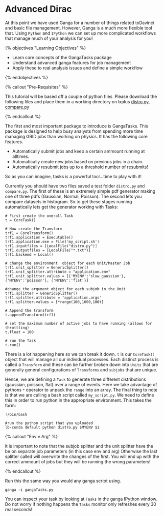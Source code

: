 # Advanced Dirac

At this point we have used Ganga for a number of things related toDavinci and basic file management. However, Ganga is a much more flexible tool that. Using `Python` and `IPython` we can set up more complicated workflows that manage much of your analysis for you!

{% objectives "Learning Objectives" %}

* Learn core concepts of the GangaTasks package
* Understand advanced ganga features for job management
* Apply these to real analysis issues and define a simple workflow

{% endobjectives %}

{% callout "Pre-Requisites" %} 

This tutorial will be based off a couple of python files. Please download the following files and place them in a working directory on lxplus [distro.py](code/advanced-dirac/distro.py), [compare.py](code/advanced-dirac/compare/py)

{% endcallout %}

The first and most important package to introduce is GangaTasks. This package is designed to help busy analysts from spending more time managing GRID jobs than working on physics. It has the following core features.

* Automatically submit jobs and keep a certain ammount running at alltimes.
* Automatically create new jobs based on previous jobs in a chain.
* Automatically resubmit jobs up to a threshold number of resubmits!

So as you can imagine, tasks is a powerful tool...time to play with it!

Currently you should have two files saved a test folder `distro.py` and `compare.py`. The first of these is an extremely simple pdf generator making one of three pdfs (Gaussian, Normal, Poisson). The second lets you compare datasets in  histogram. So to get these stages running automatically lets get the generator working with Tasks:

```
# First create the overall Task
t = CoreTask()

# Now create the Transform
trf1 = CoreTransform()
trf1.application = Executable()
trf1.application.exe = File('my_script.sh')
trf1.inputfiles = [LocalFile("distro.py")]
trf1.outputfiles = [LocalFile("*.txt")]
trf1.backend = Local()

# change the environment  object for each Unit/Master Job
trf1.unit_splitter = GenericSplitter()
trf1.unit_splitter.attribute = "application.env"
trf1.unit_splitter.values = [{'MYENV':'slow_gaussian'}, {'MYENV':'poisson'}, {'MYENV':'flat'}]

#change the argument object for each subjob in the Unit
trf1.splitter = GenericSplitter()
trf1.splitter.attribute = 'application.args'
trf1.splitter.values = [*range(100,1000,100)]

# Append the transform
t.appendTransform(trf1)

# set the maximum number of active jobs to have running (allows for throttling)
t.float = 100

# run the Task
t.run()
```

There is a lot happening here so we can break it down. `t` is our `CoreTask()` object that will manage all our individual processes. Each distinct process is called a `Transform` and these can be further broken down into `Units` that are generally general configurations of `Transforms` and `subjobs` that are unique.

Hence, we are defining a `Task` to generate three different distributions (gaussian, poisson, flat) over a range of events. Here we take advantage of pythons `*` operator to unpack the `range` into an array. The final thing to note is that we are calling a bash script called `my_script.py`. We need to define this in order to run python in the appropriate environment. This takes the form:

```
!/bin/bash

#run the python script that you uploaded
lb-conda default python distro.py $MYENV $1

``` 

{% callout "Env v Arg" %} 

it is important to note that the subjob splitter and the unit splitter have the be on separate job parameters (in this case env and arg) Otherwise the last splitter called  will overwrite the changes of the first. You will end up with the correct ammount of jobs but they will be running the wrong parameters!

{% endcallout %}

Run this the same way you would any ganga script using.
```
ganga -i gangaTasks.py
```

You can inspect your task by looking at `Tasks` in the ganga IPython window. Do not worry if nothing happens the `Tasks` monitor only refreshes every 30 real seconds!



